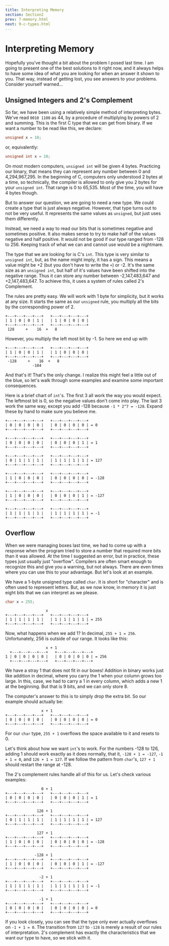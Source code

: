 ```yaml
---
title: Interpreting Memory
section: Section2
prev: 7-memory.html
next: 9-c-types.html
...
```


# Interpreting Memory

Hopefully you've thought a bit about the problem I posed last time. I am going
to present one of the best solutions to it right now, and it always helps to
have some idea of what you are looking for when an answer it shown to you. That
way, instead of getting lost, you see answers to your problems. Consider
yourself warned...

## Unsigned Integers and 2's Complement

So far, we have been using a relatively simple method of interpreting bytes.
We've read `0010 1100` as 44, by a procedure of multiplying by powers of 2 and
summing. This is the first C type that we can get from binary. If we want a
number to be read like this, we declare:

```c
unsigned x = 10;
```

or, equivalently:

```c
unsigned int x = 10;
```

On most modern computers, `unsigned int` will be given 4 bytes. Practicing our
binary, that means they can represent any number between 0 and 4,294,967,295.
In the beginning of C, computers only understood 2 bytes at a time, so
technically, the compiler is allowed to only give you 2 bytes for your `unsigned
int`. That range is 0 to 65,535. Most of the time, you will have 4 bytes though.

But to answer our question, we are going to need a new type. We could create a
type that is just always negative. However, that type turns out to not be very
useful. It represents the same values as `unsigned`, but just uses them
differently.

Instead, we need a way to read our bits that is sometimes negative and sometimes
positive. It also makes sense to try to make half of the values negative and
half positive. It would not be good if our type ranged from -128 to 256. Keeping
track of what we can and cannot use would be a nightmare.

The type that we are looking for is C's `int`. This type is very similar to
`unsigned int`, but, as the name might imply, it has a sign. This means a value
might be +2 (but you don't have to write the `+`) or -2. It's the same size as
an `unsigned int`, but half of it's values have been shifted into the negative
range. Thus it can store any number between -2,147,483,647 and +2,147,483,647.
To achieve this, it uses a system of rules called 2's Complement.

The rules are pretty easy. We will work with 1 byte for simplicity, but it works
at any size. It starts the same as our `unsigned` rule, you multiply all the
bits by the corresponding power of 2.


    +---+---+---+---+   +---+---+---+---+
    | 1 | 0 | 0 | 1 |   | 1 | 0 | 0 | 0 |
    +---+---+---+---+   +---+---+---+---+
     128     +    16  +   8

However, you multiply the left most bit by -1. So here we end up with

    +---+---+---+---+   +---+---+---+---+
    | 1 | 0 | 0 | 1 |   | 1 | 0 | 0 | 0 |
    +---+---+---+---+   +---+---+---+---+
     -128     +    16  +   8
                -104

And that's it! That's the only change. I realize this might feel a little out of
the blue, so let's walk through some examples and examine some important
consequences.

Here is a brief chart of `int`'s. The first 3 all work the way you would expect.
The leftmost bit is 0, so the negative values don't come into play. The last 3
work the same way, except you add -128 because `-1 * 2^7 = -128`. Expand these
by hand to make sure you believe me.

    +---+---+---+---+   +---+---+---+---+
    | 0 | 0 | 0 | 0 |   | 0 | 0 | 0 | 0 | = 0
    +---+---+---+---+   +---+---+---+---+

    +---+---+---+---+   +---+---+---+---+
    | 0 | 0 | 0 | 0 |   | 0 | 0 | 0 | 1 | = 1
    +---+---+---+---+   +---+---+---+---+

    +---+---+---+---+   +---+---+---+---+
    | 0 | 1 | 1 | 1 |   | 1 | 1 | 1 | 1 | = 127
    +---+---+---+---+   +---+---+---+---+

    +---+---+---+---+   +---+---+---+---+
    | 1 | 0 | 0 | 0 |   | 0 | 0 | 0 | 0 | = -128
    +---+---+---+---+   +---+---+---+---+

    +---+---+---+---+   +---+---+---+---+
    | 1 | 0 | 0 | 0 |   | 0 | 0 | 0 | 1 | = -127
    +---+---+---+---+   +---+---+---+---+

    +---+---+---+---+   +---+---+---+---+
    | 1 | 1 | 1 | 1 |   | 1 | 1 | 1 | 1 | = -1
    +---+---+---+---+   +---+---+---+---+

## Overflow

When we were managing boxes last time, we had to come up with a response when
the program tried to store a number that required more bits than it was allowed.
At the time I suggested an error, but in practice, these types just usually just
"overflow". Compilers are often smart enough to recognize this and give you a
warning, but not always. There are even times where you can use this to your
advantage. But let's look at an example.

We have a 1-byte unsigned type called `char`. It is short for "character" and is
often used to represent letters. But, as we now know, in memory it is just
eight bits that we can interpret as we please.

```c
char x = 255;
```

                      x
    +---+---+---+---+   +---+---+---+---+
    | 1 | 1 | 1 | 1 |   | 1 | 1 | 1 | 1 | = 255
    +---+---+---+---+   +---+---+---+---+

Now, what happens when we add 1? In decimal, `255 + 1 = 256`. Unfortunately, 256
is outside of our range. It looks like this:

                      x + 1
      +---+---+---+---+   +---+---+---+---+
    1 | 0 | 0 | 0 | 0 |   | 0 | 0 | 0 | 0 | = 256
      +---+---+---+---+   +---+---+---+---+

We have a stray 1 that does not fit in our boxes! Addition in binary works just
like addition in decimal, where you carry the 1 when your column grows too
large. In this, case, we had to carry a 1 in every column, which adds a new 1 at
the beginning. But that is 9 bits, and we can only store 8.

The computer's answer to this is to simply drop the extra bit. So our example
should actually be:


                    x + 1
    +---+---+---+---+   +---+---+---+---+
    | 0 | 0 | 0 | 0 |   | 0 | 0 | 0 | 0 | = 0
    +---+---+---+---+   +---+---+---+---+

For our `char` type, `255 + 1` overflows the space available to it and resets to
0.

Let's think about how we want `int`'s to work. For the numbers -128 to 126,
adding 1 should work exactly as it does normally, that it, `-128 + 1 = -127`,
`-1 + 1 = 0`, and `126 + 1 = 127`. If we follow the pattern from `char`'s,
`127 + 1` should restart the range at -128.

The 2's complement rules handle all of this for us. Let's check various
examples:

                    0 + 1
    +---+---+---+---+   +---+---+---+---+
    | 0 | 0 | 0 | 0 |   | 0 | 0 | 0 | 1 | = 1
    +---+---+---+---+   +---+---+---+---+

                  126 + 1
    +---+---+---+---+   +---+---+---+---+
    | 0 | 1 | 1 | 1 |   | 1 | 1 | 1 | 1 | = 127
    +---+---+---+---+   +---+---+---+---+

                  127 + 1
    +---+---+---+---+   +---+---+---+---+
    | 1 | 0 | 0 | 0 |   | 0 | 0 | 0 | 0 | = -128
    +---+---+---+---+   +---+---+---+---+

                 -128 + 1
    +---+---+---+---+   +---+---+---+---+
    | 1 | 0 | 0 | 0 |   | 0 | 0 | 0 | 1 | = -127
    +---+---+---+---+   +---+---+---+---+

                   -2 + 1
    +---+---+---+---+   +---+---+---+---+
    | 1 | 1 | 1 | 1 |   | 1 | 1 | 1 | 1 | = -1
    +---+---+---+---+   +---+---+---+---+

                   -1 + 1
    +---+---+---+---+   +---+---+---+---+
    | 0 | 0 | 0 | 0 |   | 0 | 0 | 0 | 0 | = 0
    +---+---+---+---+   +---+---+---+---+

If you look closely, you can see that the type only ever actually overflows on
`-1 + 1 = 0`. The transition from `127` to `-128` is merely a result of our
rules of interpretation. 2's complement has exactly the characteristics that we
want our type to have, so we stick with it.
